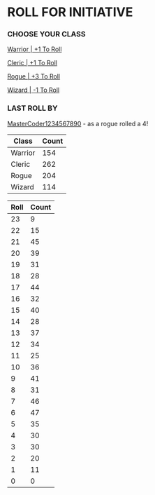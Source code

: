 # ROLL FOR INITIATIVE
### CHOOSE YOUR CLASS

[Warrior | +1 To Roll](https://github.com/benjaminsampica/benjaminsampica/issues/new?title=roll%7Cwarrior&body=Just+click+%27Submit+new+issue%27.)

[Cleric | +1 To Roll](https://github.com/benjaminsampica/benjaminsampica/issues/new?title=roll%7Ccleric&body=Just+click+%27Submit+new+issue%27.)

[Rogue | +3 To Roll](https://github.com/benjaminsampica/benjaminsampica/issues/new?title=roll%7Crogue&body=Just+click+%27Submit+new+issue%27.)

[Wizard | -1 To Roll](https://github.com/benjaminsampica/benjaminsampica/issues/new?title=roll%7Cwizard&body=Just+click+%27Submit+new+issue%27.)
### LAST ROLL BY
[MasterCoder1234567890](https://www.github.com/MasterCoder1234567890) - as a rogue rolled a 4!

|Class|Count|
|-|-|
|Warrior|154|
|Cleric|262|
|Rogue|204|
|Wizard|114|

|Roll|Count|
|-|-|
|23|9
|22|15
|21|45
|20|39
|19|31
|18|28
|17|44
|16|32
|15|40
|14|28
|13|37
|12|34
|11|25
|10|36
|9|41
|8|31
|7|46
|6|47
|5|35
|4|30
|3|30
|2|20
|1|11
|0|0
